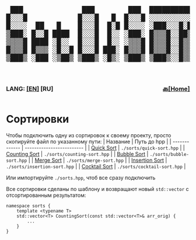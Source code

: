<div style="width: 100%; overflow-x: auto;">
  <pre style="font-family: monospace; font-size: 2vw; line-height: 1.14; white-space: pre;">
 ███              ███        ███  ████████████████████████
█░░░█            █░░░█   █  █░░░█ ░░░░░░░░░░░░░██░░░░░░░░
█░░░░  ██   █    █░░░█  █░█ █░░░░ ░███░░░█░██░░██░░███░░░
▒███░ █░░█ ████  █░░░█  █░░ ░███░ █▒▒▒█░░██▒▒█░██░█▒▒▒░░
▒▒▒▒█ ████ ░█░░  █░░░█  █░░ ░▒▒▒█ █▒▒▒█░░█▒▒▒▒░██░▒██▒░░
█▒▒▒█ █▒▒▒ ░█░░█ █░░░█ ███░ █▒▒▒█ █▒▒▒█░░█▒▒▒▒░██░▒▒▒█░
▒███▒ ░███ ░▒██▒ ▒███▒ ░█▒░ ▒███▒ ▒███▒░░█▒▒▒▒░█░░███▒░
  </pre>
</div>

<div style="display: flex; justify-content: space-between; align-items: center; width: 100%;">
  <div>
    <h3>LANG: <a href="../en/sorts.md">[EN]</a> [RU]</h3>
  </div>
  <div>
    <h3><a href="../README_RU.md#next-sorts">🔙[Home]</a></h3>
  </div>
</div>

# Сортировки
Чтобы подключить одну из сортировок к своему проекту, просто скопируйте файл по указанному пути: 
| Название      | Путь до hpp               |
| ------------- | ------------------------- |
| [Quick Sort](https://en.wikipedia.org/wiki/Quicksort) | `./sorts/quick-sort.hpp` |
| [Counting Sort](https://en.wikipedia.org/wiki/Counting_sort) | `./sorts/counting-sort.hpp` |
| [Bubble Sort](https://en.wikipedia.org/wiki/Bubble_sort) | `./sorts/bubble-sort.hpp` |
| [Merge Sort](https://en.wikipedia.org/wiki/Merge_sort) | `./sorts/merge-sort.hpp` |
| [Insertion Sort](https://en.wikipedia.org/wiki/Insertion_sort) | `./sorts/insertion-sort.hpp` |
| [Cocktail Sort](https://en.wikipedia.org/wiki/Cocktail_shaker_sort) | `./sorts/cocktail-sort.hpp` |

Или импортируйте `./sorts.hpp`, чтоб все сразу подключить

Все сортировки сделаны по шаблону и возвращают новый `std::vector` с отсортированным результатом:
```С++
namespace sorts {
    template <typename T>
    std::vector<T> CountingSort(const std::vector<T>& arr_orig) {
        ...
    }
}